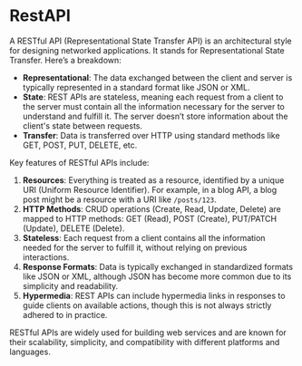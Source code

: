 # RestAPI

A RESTful API (Representational State Transfer API) is an architectural style for designing networked applications. It stands for Representational State Transfer. Here’s a breakdown:

- **Representational**: The data exchanged between the client and server is typically represented in a standard format like JSON or XML.
- **State**: REST APIs are stateless, meaning each request from a client to the server must contain all the information necessary for the server to understand and fulfill it. The server doesn’t store information about the client's state between requests.
- **Transfer**: Data is transferred over HTTP using standard methods like GET, POST, PUT, DELETE, etc.

Key features of RESTful APIs include:

1. **Resources**: Everything is treated as a resource, identified by a unique URI (Uniform Resource Identifier). For example, in a blog API, a blog post might be a resource with a URI like `/posts/123`.
2. **HTTP Methods**: CRUD operations (Create, Read, Update, Delete) are mapped to HTTP methods: GET (Read), POST (Create), PUT/PATCH (Update), DELETE (Delete).
3. **Stateless**: Each request from a client contains all the information needed for the server to fulfill it, without relying on previous interactions.
4. **Response Formats**: Data is typically exchanged in standardized formats like JSON or XML, although JSON has become more common due to its simplicity and readability.
5. **Hypermedia**: REST APIs can include hypermedia links in responses to guide clients on available actions, though this is not always strictly adhered to in practice.

RESTful APIs are widely used for building web services and are known for their scalability, simplicity, and compatibility with different platforms and languages.